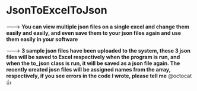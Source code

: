 # JsonToExcelToJson

---> **You can view multiple json files on a single excel and change them easily and easily, and even save them to your json files again and use them easily in your software**

---> **3 sample json files have been uploaded to the system, these 3 json files will be saved to Excel respectively when the program is run, and when the to_json class is run, it will be saved as a json file again. The recently created josn files will be assigned names from the array, respectively, if you see errors in the code I wrote, please tell me** @octocat :+1:
